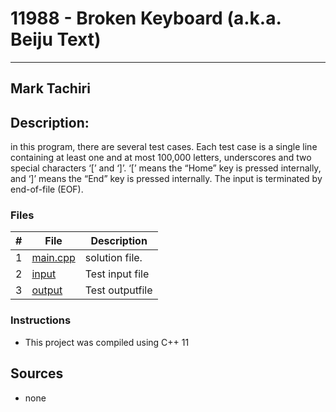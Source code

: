 # 11988 - Broken Keyboard (a.k.a. Beiju Text)
---
## Mark Tachiri
## Description:
in this program, there are several test cases. Each test case is a single line 
containing at least one and at most 100,000 letters, underscores and two special characters 
‘[’ and ‘]’. ‘[’ means the “Home” key is pressed internally, and ‘]’ means the “End” key is pressed internally. 
The input is terminated by end-of-file (EOF).

### Files

|   #   | File                       | Description                                                |
| :---: | -------------------------- | ---------------------------------------------------------- |
|   1   | [main.cpp](./main.cpp)     | solution file.                                             |
|   2   | [input](./input.txt)       | Test input file                                            |
|   3   | [output](./output.txt)     | Test outputfile                                            |

### Instructions

- This project was compiled using C++ 11

## Sources
- none
